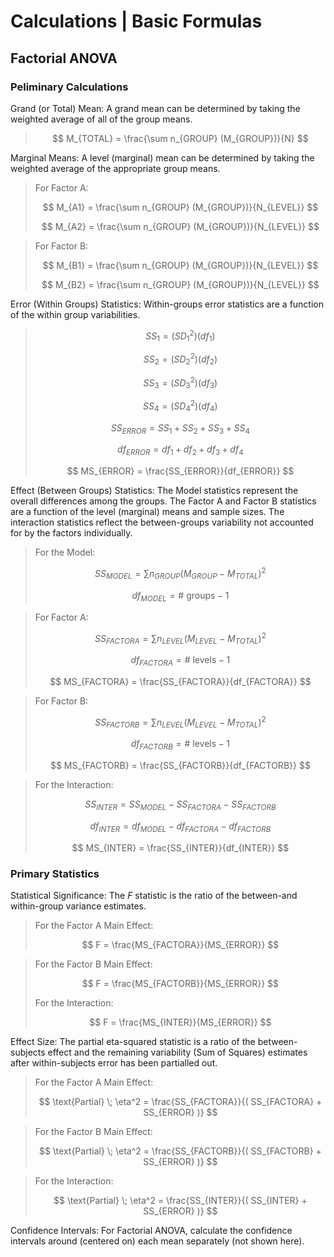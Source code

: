 # Calculations | Basic Formulas

## Factorial ANOVA

### Peliminary Calculations

Grand (or Total) Mean: A grand mean can be determined by taking the weighted average of all of the group means.

> $$ M_{TOTAL} = \frac{\sum n_{GROUP} (M_{GROUP})}{N} $$

Marginal Means: A level (marginal) mean can be determined by taking the weighted average of the appropriate group means.

> For Factor A:  
>
> $$ M_{A1} = \frac{\sum n_{GROUP} (M_{GROUP})}{N_{LEVEL}} $$
>
> $$ M_{A2} = \frac{\sum n_{GROUP} (M_{GROUP})}{N_{LEVEL}} $$

> For Factor B: 
> 
> $$ M_{B1} = \frac{\sum n_{GROUP} (M_{GROUP})}{N_{LEVEL}} $$
>
> $$ M_{B2} = \frac{\sum n_{GROUP} (M_{GROUP})}{N_{LEVEL}} $$

Error (Within Groups) Statistics: Within-groups error statistics are a function of the within group variabilities.

> $$ SS_1 = ( SD_1^2 ) ( df_1 ) $$
>
> $$ SS_2 = ( SD_2^2 ) ( df_2 ) $$
>
> $$ SS_3 = ( SD_3^2 ) ( df_3 ) $$
>
> $$ SS_4 = ( SD_4^2 ) ( df_4 ) $$
>
> $$ SS_{ERROR} = SS_1 + SS_2 + SS_3 + SS_4 $$
>
> $$ df_{ERROR} = df_1 + df_2 + df_3 +df_4 $$
>
> $$ MS_{ERROR} = \frac{SS_{ERROR}}{df_{ERROR}} $$

Effect (Between Groups) Statistics: The Model statistics represent the overall differences among the groups. The Factor A and Factor B statistics are a function of the level (marginal) means and sample sizes. The interaction statistics reflect the between-groups variability not accounted for by the factors individually.

> For the Model:  
>
> $$ SS_{MODEL} = \sum n_{GROUP} (M_{GROUP} - M_{TOTAL})^2 $$
>
> $$ df_{MODEL} = \text{# groups} − 1 $$

> For Factor A:  
>
> $$ SS_{FACTORA} = \sum n_{LEVEL} (M_{LEVEL} - M_{TOTAL})^2 $$
>
> $$ df_{FACTORA} = \text{# levels} − 1 $$
>
> $$ MS_{FACTORA} = \frac{SS_{FACTORA}}{df_{FACTORA}} $$

> For Factor B:  
>
> $$ SS_{FACTORB} = \sum n_{LEVEL} (M_{LEVEL} - M_{TOTAL})^2 $$
>
> $$ df_{FACTORB} = \text{# levels} − 1 $$
>
> $$ MS_{FACTORB} = \frac{SS_{FACTORB}}{df_{FACTORB}} $$

> For the Interaction:  
>
> $$ SS_{INTER} = SS_{MODEL} - SS_{FACTORA} - SS_{FACTORB} $$
>
> $$ df_{INTER} = df_{MODEL} - df_{FACTORA} - df_{FACTORB} $$
>
> $$ MS_{INTER} = \frac{SS_{INTER}}{df_{INTER}} $$

### Primary Statistics

Statistical Significance: The *F* statistic is the ratio of the between-and within-group variance estimates. 

> For the Factor A Main Effect:  
>
> $$ F = \frac{MS_{FACTORA}}{MS_{ERROR}} $$

> For the Factor B Main Effect:  
>
> $$ F = \frac{MS_{FACTORB}}{MS_{ERROR}} $$
>
> For the Interaction:  
>
> $$ F = \frac{MS_{INTER}}{MS_{ERROR}} $$

Effect Size: The partial eta-squared statistic is a ratio of the between-subjects effect and the remaining variability (Sum of Squares) estimates after within-subjects error has been partialled out.

> For the Factor A Main Effect:  
>
> $$ \text{Partial} \; \eta^2 = \frac{SS_{FACTORA}}{( SS_{FACTORA} + SS_{ERROR} )} $$

> For the Factor B Main Effect:  
>
> $$ \text{Partial} \; \eta^2 = \frac{SS_{FACTORB}}{( SS_{FACTORB} + SS_{ERROR} )} $$

> For the Interaction:  
>
> $$ \text{Partial} \; \eta^2 = \frac{SS_{INTER}}{( SS_{INTER} + SS_{ERROR} )} $$

Confidence Intervals: For Factorial ANOVA, calculate the confidence intervals around (centered on) each mean separately (not shown here).

